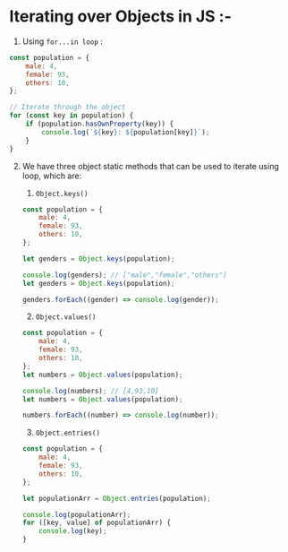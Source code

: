 # Iterating over Objects in JS :-

1. Using `for...in loop` :

```js
const population = {
    male: 4,
    female: 93,
    others: 10,
};

// Iterate through the object
for (const key in population) {
    if (population.hasOwnProperty(key)) {
        console.log(`${key}: ${population[key]}`);
    }
}
```

2. We have three object static methods that can be used to iterate using loop, which are:

    1. `Object.keys()`

    ```js
    const population = {
        male: 4,
        female: 93,
        others: 10,
    };

    let genders = Object.keys(population);

    console.log(genders); // ["male","female","others"]
    let genders = Object.keys(population);

    genders.forEach((gender) => console.log(gender));
    ```

    2. `Object.values()`

    ```js
    const population = {
        male: 4,
        female: 93,
        others: 10,
    };
    let numbers = Object.values(population);

    console.log(numbers); // [4,93,10]
    let numbers = Object.values(population);

    numbers.forEach((number) => console.log(number));
    ```

    3. `Object.entries()`

    ```js
    const population = {
        male: 4,
        female: 93,
        others: 10,
    };

    let populationArr = Object.entries(population);

    console.log(populationArr);
    for ([key, value] of populationArr) {
        console.log(key);
    }
    ```

